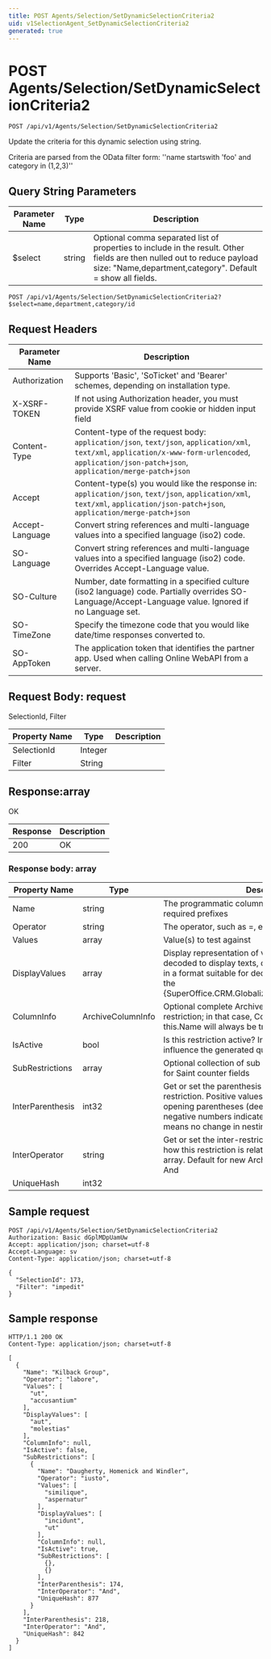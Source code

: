 ```yaml
---
title: POST Agents/Selection/SetDynamicSelectionCriteria2
uid: v1SelectionAgent_SetDynamicSelectionCriteria2
generated: true
---
```


# POST Agents/Selection/SetDynamicSelectionCriteria2

```http
POST /api/v1/Agents/Selection/SetDynamicSelectionCriteria2
```

Update the criteria for this dynamic selection using string.


Criteria are parsed from the OData filter form: ''name startswith 'foo' and category in (1,2,3)''






## Query String Parameters

| Parameter Name | Type |  Description |
|----------------|------|--------------|
| $select | string |  Optional comma separated list of properties to include in the result. Other fields are then nulled out to reduce payload size: "Name,department,category". Default = show all fields. |

```http
POST /api/v1/Agents/Selection/SetDynamicSelectionCriteria2?$select=name,department,category/id
```


## Request Headers

| Parameter Name | Description |
|----------------|-------------|
| Authorization  | Supports 'Basic', 'SoTicket' and 'Bearer' schemes, depending on installation type. |
| X-XSRF-TOKEN   | If not using Authorization header, you must provide XSRF value from cookie or hidden input field |
| Content-Type | Content-type of the request body: `application/json`, `text/json`, `application/xml`, `text/xml`, `application/x-www-form-urlencoded`, `application/json-patch+json`, `application/merge-patch+json` |
| Accept         | Content-type(s) you would like the response in: `application/json`, `text/json`, `application/xml`, `text/xml`, `application/json-patch+json`, `application/merge-patch+json` |
| Accept-Language | Convert string references and multi-language values into a specified language (iso2) code. |
| SO-Language | Convert string references and multi-language values into a specified language (iso2) code. Overrides Accept-Language value. |
| SO-Culture | Number, date formatting in a specified culture (iso2 language) code. Partially overrides SO-Language/Accept-Language value. Ignored if no Language set. |
| SO-TimeZone | Specify the timezone code that you would like date/time responses converted to. |
| SO-AppToken | The application token that identifies the partner app. Used when calling Online WebAPI from a server. |

## Request Body: request 

SelectionId, Filter 

| Property Name | Type |  Description |
|----------------|------|--------------|
| SelectionId | Integer |  |
| Filter | String |  |

## Response:array

OK

| Response | Description |
|----------------|-------------|
| 200 | OK |

### Response body: array

| Property Name | Type |  Description |
|----------------|------|--------------|
| Name | string | The programmatic column name, including any required prefixes |
| Operator | string | The operator, such as =, etc |
| Values | array | Value(s) to test against |
| DisplayValues | array | Display representation of value(s) - list ID's are decoded to display texts, other values are represented in a format suitable for decoding and display through the {SuperOffice.CRM.Globalization.CultureDataFormatter}. |
| ColumnInfo | ArchiveColumnInfo | Optional complete ArchiveColumnInfo for this restriction; in that case, ColumnInfo.Name == this.Name will always be true |
| IsActive | bool | Is this restriction active?  Inactive restrictions will not influence the generated query |
| SubRestrictions | array | Optional collection of sub criteria, usually null but set for Saint counter fields |
| InterParenthesis | int32 | Get or set the parenthesis (if any) associated with this restriction. Positive values indicate a number of opening parentheses (deepening nesting level), while negative numbers indicate closing parentheses. Zero means no change in nesting level (no parentheses). |
| InterOperator | string | Get or set the inter-restriction operator that describes how this restriction is related to the next one in an array. Default for new ArchiveRestrictionInfo objects is And |
| UniqueHash | int32 |  |

## Sample request

```http!
POST /api/v1/Agents/Selection/SetDynamicSelectionCriteria2
Authorization: Basic dGplMDpUamUw
Accept: application/json; charset=utf-8
Accept-Language: sv
Content-Type: application/json; charset=utf-8

{
  "SelectionId": 173,
  "Filter": "impedit"
}
```

## Sample response

```http_
HTTP/1.1 200 OK
Content-Type: application/json; charset=utf-8

[
  {
    "Name": "Kilback Group",
    "Operator": "labore",
    "Values": [
      "ut",
      "accusantium"
    ],
    "DisplayValues": [
      "aut",
      "molestias"
    ],
    "ColumnInfo": null,
    "IsActive": false,
    "SubRestrictions": [
      {
        "Name": "Daugherty, Homenick and Windler",
        "Operator": "iusto",
        "Values": [
          "similique",
          "aspernatur"
        ],
        "DisplayValues": [
          "incidunt",
          "ut"
        ],
        "ColumnInfo": null,
        "IsActive": true,
        "SubRestrictions": [
          {},
          {}
        ],
        "InterParenthesis": 174,
        "InterOperator": "And",
        "UniqueHash": 877
      }
    ],
    "InterParenthesis": 218,
    "InterOperator": "And",
    "UniqueHash": 842
  }
]
```